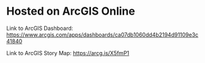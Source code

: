 # Hosted on ArcGIS Online

Link to ArcGIS Dashboard: https://www.arcgis.com/apps/dashboards/ca07db1060dd4b2194d91109e3c41840

Link to ArcGIS Story Map: https://arcg.is/X5fmP1